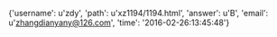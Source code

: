 {'username': u'zdy', 'path': u'xz1194/1194.html', 'answer': u'B', 'email': u'zhangdianyany@126.com', 'time': '2016-02-26:13:45:48'}